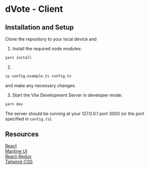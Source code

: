 # dVote - Client

## Installation and Setup

Clone the repository to your local device and

1. Install the required node modules:

```bash
yarn install
```

2. 
```bash
cp config.example.ts config.ts
```
 and make any necessary changes.

3. Start the Vite Development Server in developer mode:

```bash
yarn dev
```

The server should be running at your 127.0.0.1 port 3000 (or the port specified in `config.ts`).

## Resources

[React](https://reactjs.org/) \
[Mantine UI](https://mantine.dev/) \
[React-Redux](https://react-redux.js.org/) \
[Tailwind-CSS](https://tailwindcss.com/)

